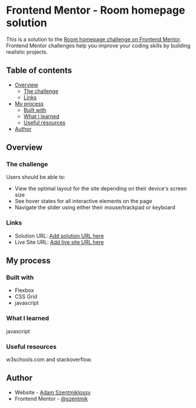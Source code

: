 # Frontend Mentor - Room homepage solution

This is a solution to the [Room homepage challenge on Frontend Mentor](https://www.frontendmentor.io/challenges/room-homepage-BtdBY_ENq). Frontend Mentor challenges help you improve your coding skills by building realistic projects. 

## Table of contents

- [Overview](#overview)
  - [The challenge](#the-challenge)
  - [Links](#links)
- [My process](#my-process)
  - [Built with](#built-with)
  - [What I learned](#what-i-learned)
  - [Useful resources](#useful-resources)
- [Author](#author)

## Overview

### The challenge

Users should be able to:

- View the optimal layout for the site depending on their device's screen size
- See hover states for all interactive elements on the page
- Navigate the slider using either their mouse/trackpad or keyboard

### Links

- Solution URL: [Add solution URL here](https://szentmik.github.io/room-homepage/)
- Live Site URL: [Add live site URL here](https://szentmik.github.io/room-homepage/)

## My process

### Built with

- Flexbox
- CSS Grid
- javascript


### What I learned

javascript

### Useful resources


w3schools.com and stackoverflow.

## Author

- Website - [Adam Szentmiklossy](https://www.your-site.com)
- Frontend Mentor - [@szentmik](https://www.frontendmentor.io/profile/szentmik)